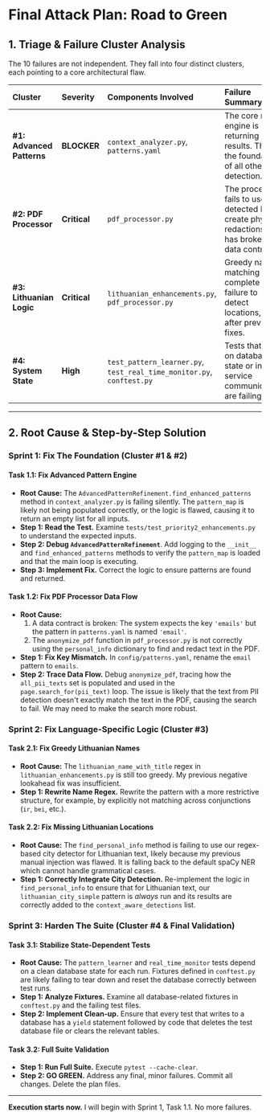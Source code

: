 # Final Attack Plan: Road to Green

## 1. Triage & Failure Cluster Analysis

The 10 failures are not independent. They fall into four distinct clusters, each pointing to a core architectural flaw.

| Cluster | Severity | Components Involved | Failure Summary |
| :--- | :--- | :--- | :--- |
| **#1: Advanced Patterns** | **BLOCKER** | `context_analyzer.py`, `patterns.yaml` | The core regex engine is returning zero results. This is the foundation of all other detection. |
| **#2: PDF Processor** | **Critical** | `pdf_processor.py` | The processor fails to use detected PII to create physical redactions and has broken data contracts. |
| **#3: Lithuanian Logic** | **Critical** | `lithuanian_enhancements.py`, `pdf_processor.py` | Greedy name matching and a complete failure to detect locations, even after previous fixes. |
| **#4: System State** | **High** | `test_pattern_learner.py`, `test_real_time_monitor.py`, `conftest.py` | Tests that rely on database state or inter-service communication are failing. |

---

## 2. Root Cause & Step-by-Step Solution

### **Sprint 1: Fix The Foundation (Cluster #1 & #2)**

#### **Task 1.1: Fix Advanced Pattern Engine**
*   **Root Cause:** The `AdvancedPatternRefinement.find_enhanced_patterns` method in `context_analyzer.py` is failing silently. The `pattern_map` is likely not being populated correctly, or the logic is flawed, causing it to return an empty list for all inputs.
*   **Step 1: Read the Test.** Examine `tests/test_priority2_enhancements.py` to understand the expected inputs.
*   **Step 2: Debug `AdvancedPatternRefinement`**. Add logging to the `__init__` and `find_enhanced_patterns` methods to verify the `pattern_map` is loaded and that the main loop is executing.
*   **Step 3: Implement Fix.** Correct the logic to ensure patterns are found and returned.

#### **Task 1.2: Fix PDF Processor Data Flow**
*   **Root Cause:**
    1.  A data contract is broken: The system expects the key `'emails'` but the pattern in `patterns.yaml` is named `'email'`.
    2.  The `anonymize_pdf` function in `pdf_processor.py` is not correctly using the `personal_info` dictionary to find and redact text in the PDF.
*   **Step 1: Fix Key Mismatch.** In `config/patterns.yaml`, rename the `email` pattern to `emails`.
*   **Step 2: Trace Data Flow.** Debug `anonymize_pdf`, tracing how the `all_pii_texts` set is populated and used in the `page.search_for(pii_text)` loop. The issue is likely that the text from PII detection doesn't exactly match the text in the PDF, causing the search to fail. We may need to make the search more robust.

### **Sprint 2: Fix Language-Specific Logic (Cluster #3)**

#### **Task 2.1: Fix Greedy Lithuanian Names**
*   **Root Cause:** The `lithuanian_name_with_title` regex in `lithuanian_enhancements.py` is still too greedy. My previous negative lookahead fix was insufficient.
*   **Step 1: Rewrite Name Regex.** Rewrite the pattern with a more restrictive structure, for example, by explicitly not matching across conjunctions (`ir`, `bei`, etc.).

#### **Task 2.2: Fix Missing Lithuanian Locations**
*   **Root Cause:** The `find_personal_info` method is failing to use our regex-based city detector for Lithuanian text, likely because my previous manual injection was flawed. It is falling back to the default spaCy NER which cannot handle grammatical cases.
*   **Step 1: Correctly Integrate City Detection.** Re-implement the logic in `find_personal_info` to ensure that for Lithuanian text, our `lithuanian_city_simple` pattern is *always* run and its results are correctly added to the `context_aware_detections` list.

### **Sprint 3: Harden The Suite (Cluster #4 & Final Validation)**

#### **Task 3.1: Stabilize State-Dependent Tests**
*   **Root Cause:** The `pattern_learner` and `real_time_monitor` tests depend on a clean database state for each run. Fixtures defined in `conftest.py` are likely failing to tear down and reset the database correctly between test runs.
*   **Step 1: Analyze Fixtures.** Examine all database-related fixtures in `conftest.py` and the failing test files.
*   **Step 2: Implement Clean-up.** Ensure that every test that writes to a database has a `yield` statement followed by code that deletes the test database file or clears the relevant tables.

#### **Task 3.2: Full Suite Validation**
*   **Step 1: Run Full Suite.** Execute `pytest --cache-clear`.
*   **Step 2: GO GREEN.** Address any final, minor failures. Commit all changes. Delete the plan files.

---

**Execution starts now.** I will begin with Sprint 1, Task 1.1. No more failures. 